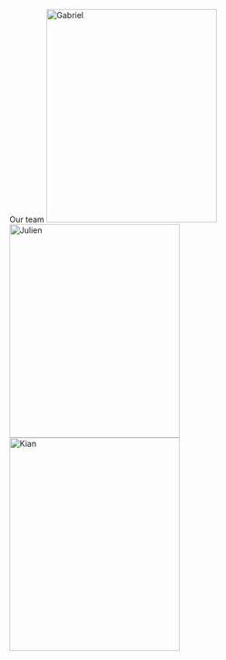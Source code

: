 Our team
  <img src="https://idec-teams.github.io/2023_Evolution_Suisse/img/team/fotoshoot_reduced/Gabriel.jpg" width="300" height = "375" title="Gabriel"/>
  <img src="https://idec-teams.github.io/2023_Evolution_Suisse/img/team/fotoshoot_reduced/Julien.jpg" width="300" height = "375" title="Julien"/>
  <img src="https://idec-teams.github.io/2023_Evolution_Suisse/img/team/fotoshoot_reduced/Kian.jpg" width="300" height = "375" title="Kian"/>


